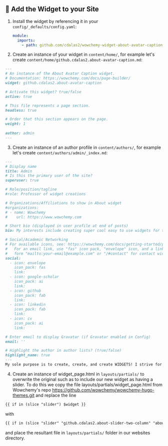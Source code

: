 ## 🌈 Add the Widget to your Site

1. Install the widget by referencing it in your `config/_defaults/config.yaml`:
   ```yaml
   module:
     imports:
       - path: github.com/cdalas2/wowchemy-widget-about-avatar-caption
   ```
   
2. Create an instance of your widget in `content/home/`, for example let's create `content/home/github.cdalas2.about-avatar-caption.md`:
```markdown
---
# An instance of the About Avatar Caption widget.
# Documentation: https://wowchemy.com/docs/page-builder/
widget: github.cdalas2.about-avatar-caption

# Activate this widget? true/false
active: true

# This file represents a page section.
headless: true

# Order that this section appears on the page.
weight: 1
  
author: admin
---
```

3. Create an instance of an author profile in `content/authors/`, for example let's create `content/authors/admin/_index.md`:
```markdown
---
# Display name
title: Admin
# Is this the primary user of the site?
superuser: true

# Role/position/tagline
#role: Professor of widget creations

# Organizations/Affiliations to show in About widget
#organizations:
# - name: Wowchemy
#    url: https://www.wowchemy.com

# Short bio (displayed in user profile at end of posts)
bio: My interests include creating super cool easy to use widgets for the greater good!

# Social/Academic Networking
# For available icons, see: https://wowchemy.com/docs/getting-started/page-builder/#icons
#   For an email link, use "fas" icon pack, "envelope" icon, and a link in the
#   form "mailto:your-email@example.com" or "/#contact" for contact widget.
social:
  - icon: envelope
    icon_pack: fas
    link: 
  - icon: google-scholar
    icon_pack: ai
    link: 
  - icon: github
    icon_pack: fab
    link: 
  - icon: linkedin
    icon_pack: fab
    link: 
  - icon: cv
    icon_pack: ai
    link: 

# Enter email to display Gravatar (if Gravatar enabled in Config)
email: ''

# Highlight the author in author lists? (true/false)
highlight_name: true
---
My sole purpose is to create, create, and create WIDGETS! I strive for ultimate perfection in widgetry. I will not settle for subpar! I will not settle for the template version of about! Viola!
```

4. Create an instance of widget_page.html in `layouts/partials/` to overwrite the original such as to include our new widget as having a slider. To do this we copy the file layouts/partials/widget_page.html from Wowchemy's repo https://github.com/wowchemy/wowchemy-hugo-themes.git and replace the line 
```html
{{ if in (slice "slider") $widget }}
``` 
with 
```html
{{ if in (slice "slider" "github.cdalas2.about-slider-two-column" "about") $widget }}
```
and place the resultant file in `layouts/partials/` folder in our websites directory.

